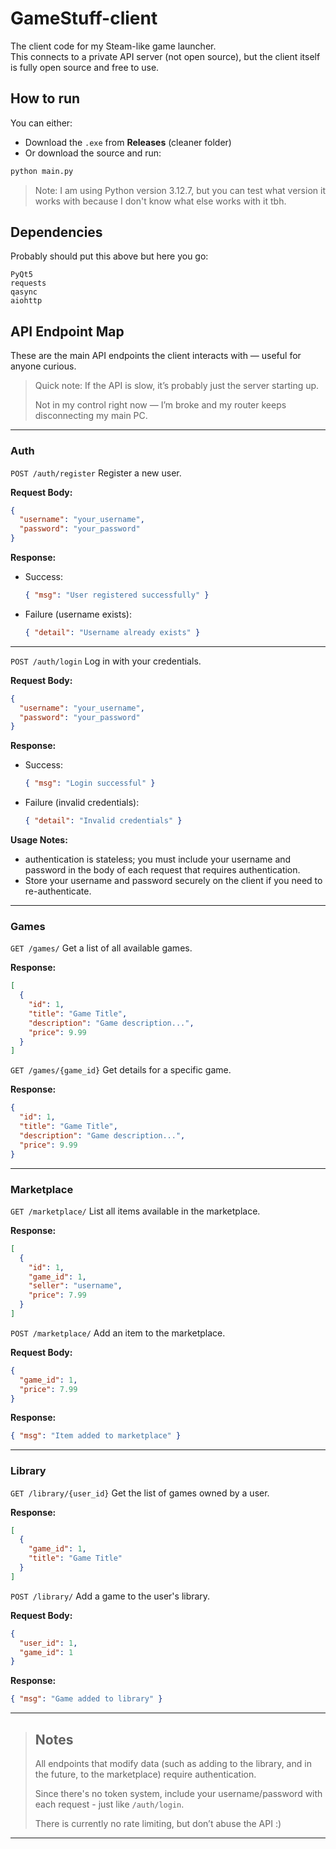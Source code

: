 # GameStuff-client
The client code for my Steam-like game launcher.  
This connects to a private API server (not open source), but the client itself is fully open source and free to use.

## How to run
You can either:

- Download the `.exe` from **Releases** (cleaner folder)
- Or download the source and run:

```bash
python main.py
```

> Note:
> I am using Python version 3.12.7, but you can test what version it works with because I don't know what else works with it tbh.

## Dependencies
Probably should put this above but here you go:
```
PyQt5
requests
qasync
aiohttp
```

## API Endpoint Map

These are the main API endpoints the client interacts with — useful for anyone curious.

>Quick note:
>If the API is slow, it’s probably just the server starting up.
>
>Not in my control right now — I’m broke and my router keeps disconnecting my main PC.

---

### Auth

`POST /auth/register`
Register a new user.

**Request Body:**
```json
{
  "username": "your_username",
  "password": "your_password"
}
```

**Response:**
- Success:  
  ```json
  { "msg": "User registered successfully" }
  ```
- Failure (username exists):  
  ```json
  { "detail": "Username already exists" }
  ```

---

`POST /auth/login`
Log in with your credentials.

**Request Body:**
```json
{
  "username": "your_username",
  "password": "your_password"
}
```

**Response:**
- Success:  
  ```json
  { "msg": "Login successful" }
  ```
- Failure (invalid credentials):  
  ```json
  { "detail": "Invalid credentials" }
  ```

**Usage Notes:**
- authentication is stateless; you must include your username and password in the body of each request that requires authentication.
- Store your username and password securely on the client if you need to re-authenticate.

---

### Games

`GET /games/`
Get a list of all available games.

**Response:**
```json
[
  {
    "id": 1,
    "title": "Game Title",
    "description": "Game description...",
    "price": 9.99
  }
]
```

`GET /games/{game_id}`
Get details for a specific game.

**Response:**
```json
{
  "id": 1,
  "title": "Game Title",
  "description": "Game description...",
  "price": 9.99
}
```

---

### Marketplace

`GET /marketplace/`
List all items available in the marketplace.

**Response:**
```json
[
  {
    "id": 1,
    "game_id": 1,
    "seller": "username",
    "price": 7.99
  }
]
```

`POST /marketplace/`
Add an item to the marketplace.

**Request Body:**
```json
{
  "game_id": 1,
  "price": 7.99
}
```

**Response:**
```json
{ "msg": "Item added to marketplace" }
```

---

### Library

`GET /library/{user_id}`
Get the list of games owned by a user.

**Response:**
```json
[
  {
    "game_id": 1,
    "title": "Game Title"
  }
]
```

`POST /library/`
Add a game to the user's library.

**Request Body:**
```json
{
  "user_id": 1,
  "game_id": 1
}
```

**Response:**
```json
{ "msg": "Game added to library" }
```

---

> ## Notes
>
> All endpoints that modify data (such as adding to the library, and in the future, to the marketplace) require authentication.
>
> Since there's no token system,  include your username/password with each request - just like `/auth/login`.
>
> There is currently no rate limiting, but don’t abuse the API :)
---